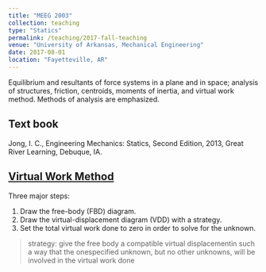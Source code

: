 ```yaml
---
title: "MEEG 2003"
collection: teaching
type: "Statics"
permalink: /teaching/2017-fall-teaching
venue: "University of Arkansas, Mechanical Engineering"
date: 2017-08-01
location: "Fayetteville, AR"
---
```

Equilibrium and resultants of force systems in a plane and in space; analysis of structures, friction, centroids, moments of inertia, and virtual work method. Methods of analysis are emphasized.

Text book
---
Jong, I. C., Engineering Mechanics: Statics, Second Edition, 2013, Great River Learning, Debuque, IA. 

[Virtual Work Method](https://icjong.hosted.uark.edu/docu/05Portland.ppt.pdf) 
---
Three major steps:
1. Draw the free-body (FBD) diagram. 
2. Draw the virtual-displacement diagram (VDD) with a strategy.
3. Set the total virtual work done to zero in order to solve for the unknown.
> strategy: give the free body a compatible virtual displacementin such a way that the onespecified unknown, but no other unknowns, will be involved in the virtual work done
